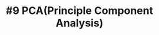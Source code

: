 ---
layout: page-layout-content-style
title:  "#9 PCA(Principle Component Analysis)"
category: "Machine Learning(Supervised)"
---